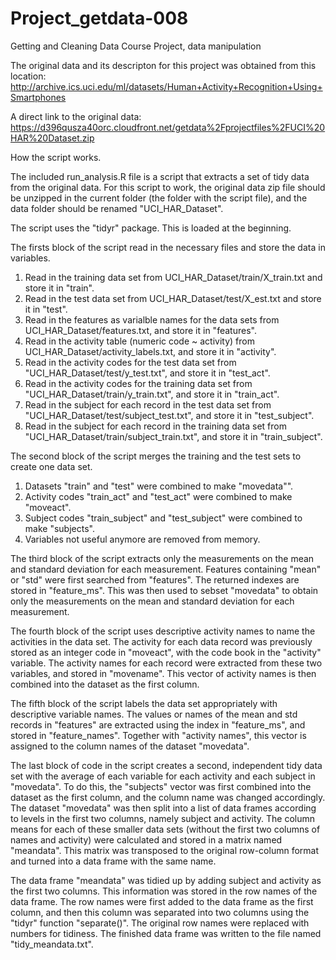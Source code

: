 Project_getdata-008
===================

Getting and Cleaning Data Course Project, data manipulation


The original data and its descripton for this project was obtained from this location:
http://archive.ics.uci.edu/ml/datasets/Human+Activity+Recognition+Using+Smartphones

A direct link to the original data:
https://d396qusza40orc.cloudfront.net/getdata%2Fprojectfiles%2FUCI%20HAR%20Dataset.zip

How the script works.

The included run_analysis.R file is a script that extracts a set of tidy data from the original data. For this script to work, the original data zip file should be unzipped in the current folder (the folder with the script file), and the data folder should be renamed "UCI_HAR_Dataset". 

The script uses the "tidyr" package. This is loaded at the beginning.

The firsts block of the script read in the necessary files and store the data in variables. 
1. Read in the training data set from UCI_HAR_Dataset/train/X_train.txt and store it in "train".
2. Read in the test data set from UCI_HAR_Dataset/test/X_est.txt and store it in "test".
3. Read in the features as varialble names for the data sets from UCI_HAR_Dataset/features.txt, and store it in "features".
4. Read in the activity table (numeric code ~ activity) from UCI_HAR_Dataset/activity_labels.txt, and store it in "activity".
5. Read in the activity codes for the test data set from "UCI_HAR_Dataset/test/y_test.txt", and store it in "test_act".
6. Read in the activity codes for the training data set from "UCI_HAR_Dataset/train/y_train.txt", and store it in "train_act".
7. Read in the subject for each record in the test data set from "UCI_HAR_Dataset/test/subject_test.txt", and store it in "test_subject".
8. Read in the subject for each record in the training data set from "UCI_HAR_Dataset/train/subject_train.txt", and store it in "train_subject". 

The second block of the script merges the training and the test sets to create one data set.
1. Datasets "train" and "test" were combined to make "movedata"".
2. Activity codes "train_act" and "test_act" were combined to make "moveact".
3. Subject codes "train_subject" and "test_subject" were combined to make "subjects".
4. Variables not useful anymore are removed from memory.

The third block of the script extracts only the measurements on the mean and standard deviation for each measurement. Features containing "mean" or "std" were first searched from "features". The returned indexes are stored in "feature_ms". This was then used to sebset "movedata" to obtain only the measurements on the mean and standard deviation for each measurement. 

The fourth block of the script uses descriptive activity names to name the activities in the data set. The activity for each data record was previously stored as an integer code in "moveact", with the code book in the "activity" variable. The activity names for each record were extracted from these two variables, and stored in "movename". This vector of activity names is then combined into the dataset as the first column.

The fifth block of the script labels the data set appropriately with descriptive variable names. The values or names of the mean and std records in "features" are extracted using the index in "feature_ms", and stored in "feature_names". Together with "activity names", this vector is assigned to the column names of the dataset "movedata". 

The last block of code in the script creates a second, independent tidy data set with the average of each variable for each activity and each subject in "movedata". To do this, the "subjects" vector was first combined into the dataset as the first column, and the column name was changed accordingly. The dataset "movedata" was then split into a list of data frames according to levels in the first two columns, namely subject and activity. The column means for each of these smaller data sets (without the first two columns of names and activity) were calculated and stored in a matrix named "meandata". This matrix was transposed to the original row-column format and turned into a data frame with the same name. 

The data frame "meandata" was tidied up by adding subject and activity as the first two columns. This information was stored in the row names of the data frame. The row names were first added to the data frame as the first column, and then this column was separated into two columns using the "tidyr" function "separate()". The original row names were replaced with numbers for tidiness. The finished data frame was written to the file named "tidy_meandata.txt". 




